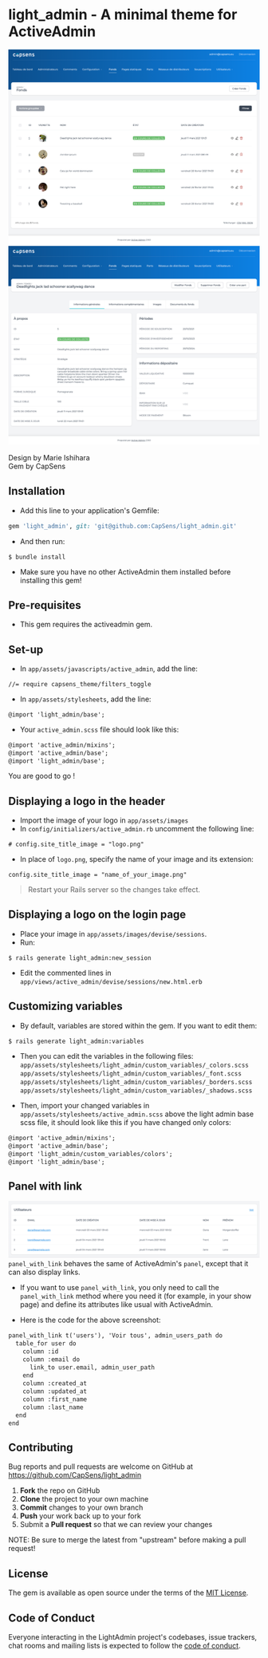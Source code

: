 # light_admin - A minimal theme for ActiveAdmin

![Screenshot](doc/index.png)
![Screenshot](doc/show.png)

Design by Marie Ishihara  
Gem by CapSens

## Installation

- Add this line to your application's Gemfile:
```ruby
gem 'light_admin', git: 'git@github.com:CapSens/light_admin.git'
```

- And then run:
```
$ bundle install
```

- Make sure you have no other ActiveAdmin them installed before installing this gem!

## Pre-requisites
- This gem requires the activeadmin gem.  

## Set-up
- In `app/assets/javascripts/active_admin`, add the line: 
```
//= require capsens_theme/filters_toggle
```
- In `app/assets/stylesheets`, add the line:
```
@import 'light_admin/base';
```
- Your `active_admin.scss` file should look like this: <br>
```
@import 'active_admin/mixins';
@import 'active_admin/base';
@import 'light_admin/base';
``` 
You are good to go !

## Displaying a logo in the header 
- Import the image of your logo in `app/assets/images`
- In `config/initializers/active_admin.rb` uncomment the following line: <br>
```
# config.site_title_image = "logo.png"
```
- In place of `logo.png`, specify the name of your image and its extension: <br>
```
config.site_title_image = "name_of_your_image.png"
```
> Restart your Rails server so the changes take effect. 


## Displaying a logo on the login page
- Place your image in `app/assets/images/devise/sessions`.
- Run: 
```
$ rails generate light_admin:new_session
```
- Edit the commented lines in `app/views/active_admin/devise/sessions/new.html.erb`

## Customizing variables 
- By default, variables are stored within the gem. If you want to edit them: 
```
$ rails generate light_admin:variables
```
- Then you can edit the variables in the following files: <br>
`app/assets/stylesheets/light_admin/custom_variables/_colors.scss`  
`app/assets/stylesheets/light_admin/custom_variables/_font.scss`  
`app/assets/stylesheets/light_admin/custom_variables/_borders.scss`  
`app/assets/stylesheets/light_admin/custom_variables/_shadows.scss`  

- Then, import your changed variables in `app/assets/stylesheets/active_admin.scss` above the light admin base scss file, it should look like this if you have changed only colors:
```
@import 'active_admin/mixins';
@import 'active_admin/base';
@import 'light_admin/custom_variables/colors';
@import 'light_admin/base';
``` 

## Panel with link
![Screenshot](doc/panel-with-link.png)
`panel_with_link` behaves the same of ActiveAdmin's `panel`,  except that it can also display links. 
- If you want to use `panel_with_link`, you only need to call the `panel_with_link` method where you need it (for example, in your show page) and define its attributes like usual with ActiveAdmin.

- Here is the code for the above screenshot:
```
panel_with_link t('users'), 'Voir tous', admin_users_path do
  table_for user do
    column :id
    column :email do
      link_to user.email, admin_user_path
    end 
    column :created_at
    column :updated_at
    column :first_name
    column :last_name
  end
end
```

## Contributing

Bug reports and pull requests are welcome on GitHub at https://github.com/CapSens/light_admin

1. **Fork** the repo on GitHub
2. **Clone** the project to your own machine
3. **Commit** changes to your own branch
4. **Push** your work back up to your fork
5. Submit a **Pull request** so that we can review your changes

NOTE: Be sure to merge the latest from "upstream" before making a pull request!

## License

The gem is available as open source under the terms of the [MIT License](https://opensource.org/licenses/MIT).

## Code of Conduct

Everyone interacting in the LightAdmin project's codebases, issue trackers, chat rooms and mailing lists is expected to follow the [code of conduct](https://github.com/Capsens/light_admin/blob/master/CODE_OF_CONDUCT.md).
